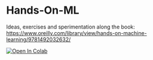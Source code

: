 # Hands-On-ML
Ideas, exercises and sperimentation along the book: https://www.oreilly.com/library/view/hands-on-machine-learning/9781492032632/

[![Open In Colab](https://colab.research.google.com/assets/colab-badge.svg)](https://colab.research.google.com/github/googlecolab/colabtools/blob/master/notebooks/colab-github-demo.ipynb)
